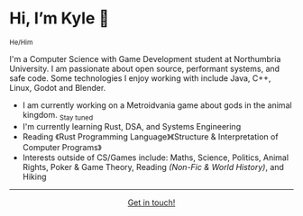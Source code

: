 # Hi, I’m Kyle 👋 
<sub>He/Him</sub>

I'm a Computer Science with Game Development student at Northumbria University. I am passionate about open source, performant systems, and safe code. 
Some technologies I enjoy working with include Java, C++, Linux, Godot and Blender.

- I am currently working on a Metroidvania game about gods in the animal kingdom. <sub>Stay tuned</sub>
- I'm currently learning Rust, DSA, and Systems Engineering
- Reading 《Rust Programming Language》《Structure & Interpretation of Computer Programs》
- Interests outside of CS/Games include: Maths, Science, Politics, Animal Rights, Poker & Game Theory, Reading *(Non-Fic & World History)*, and Hiking

<hr>
<p align="center">
  <a href="https://www.linkedin.com/in/kyle-dunbar-220308318/">Get in touch!</a>
</p>

<!---
KyleDunbarDev/KyleDunbarDev is a ✨ special ✨ repository because its `README.md` (this file) appears on your GitHub profile.
You can click the Preview link to take a look at your changes.
--->
